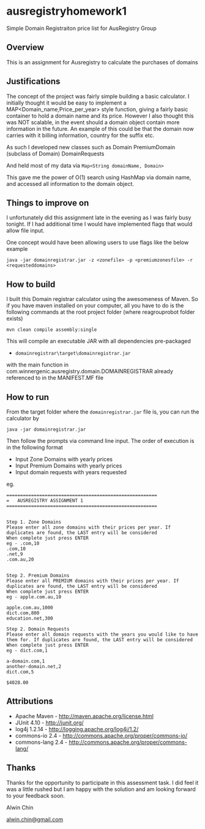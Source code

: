 ausregistryhomework1
====================

Simple Domain Registraiton price list for AusRegistry Group

Overview
-----------
This is an assignment for Ausregistry to calculate the purchases of domains

Justifications
--------------
The concept of the project was fairly simple building a basic calculator.
I initially thought it would be easy to implement a
MAP<Domain_name,Price_per_year> style function, giving a fairly basic container to
hold a domain name and its price. However I also thought this was NOT scalable, in the event
should a domain object contain more information in the future. An example of this could
be that the domain now carries with it billing information, country for the suffix etc.

As such I developed new classes such as
Domain
PremiumDomain (subclass of Domain)
DomainRequests

And held most of my data via `Map<String domainName, Domain>`

This gave me the power of O(1) search using HashMap via domain name, and accessed all information
to the domain object.


Things to improve on
---------------------
I unfortunately did this assignment late in the evening as I was fairly busy tonight.
If I had additional time I would have implemented flags that would allow file input.

One concept would have been allowing users to use flags like the below example

`java -jar domainregistrar.jar -z <zonefile> -p <premiumzonesfile> -r <requesteddomains>`

How to build
------------
I built this Domain registrar calculator using the awesomeness of Maven.
So if you have maven installed on your computer, all you have to do is the following commands
at the root project folder (where reagrouprobot folder exists)

`mvn clean compile assembly:single`

This will compile an executable JAR with all dependencies pre-packaged
* `domainregistrar\target\domainregistrar.jar`

with the main function in com.winnergenic.ausregistry.domain.DOMAINREGISTRAR already referenced to in the MANIFEST.MF file

How to run
----------
From the target folder where the `domainregistrar.jar` file is, you can 
run the calculator by

`java -jar domainregistrar.jar`

Then follow the prompts via command line input.
The order of execution is in the following format

* Input Zone Domains with yearly prices
* Input Premium Domains with yearly prices
* Input domain requests with years requested

eg.

```output
=======================================================
=	AUSREGISTRY ASSIGNMENT 1
=======================================================


Step 1. Zone Domains
Please enter all zone domains with their prices per year. If duplicates are found, the LAST entry will be considered
When complete just press ENTER
eg - .com,10
.com,10
.net,9
.com.au,20


Step 2. Premium Domains
Please enter all PREMIUM domains with their prices per year. If duplicates are found, the LAST entry will be considered
When complete just press ENTER
eg - apple.com.au,10

apple.com.au,1000
dict.com,800
education.net,300

Step 2. Domain Requests
Please enter all domain requests with the years you would like to have them for. If duplicates are found, the LAST entry will be considered
When complete just press ENTER
eg - dict.com,1

a-domain.com,1
another-domain.net,2
dict.com,5

$4028.00
```

Attributions
-------------
* Apache Maven - http://maven.apache.org/license.html
* JUnit 4.10 - http://junit.org/
* log4j 1.2.14 - http://logging.apache.org/log4j/1.2/
* commons-io 2.4 - http://commons.apache.org/proper/commons-io/
* commons-lang 2.4 - http://commons.apache.org/proper/commons-lang/

Thanks
-------
Thanks for the opportunity to participate in this assessment task.
I did feel it was a little rushed but I am happy with the solution and am looking forward to
your feedback soon.

Alwin Chin

alwin.chin@gmail.com

